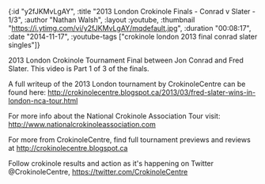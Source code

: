 {:id "y2fJKMvLgAY",
 :title "2013 London Crokinole Finals - Conrad v Slater - 1/3",
 :author "Nathan Walsh",
 :layout :youtube,
 :thumbnail "https://i.ytimg.com/vi/y2fJKMvLgAY/mqdefault.jpg",
 :duration "00:08:17",
 :date "2014-11-17",
 :youtube-tags ["crokinole london 2013 final conrad slater singles"]}


2013 London Crokinole Tournament Final between Jon Conrad and Fred Slater. This video is Part 1 of 3 of the finals.

A full writeup of the 2013 London tournament by CrokinoleCentre can be found here: http://crokinolecentre.blogspot.ca/2013/03/fred-slater-wins-in-london-nca-tour.html

For more info about the National Crokinole Association Tour visit: http://www.nationalcrokinoleassociation.com

For more from CrokinoleCentre, find full tournament previews and reviews at http://crokinolecentre.blogspot.ca

Follow crokinole results and action as it's happening on Twitter @CrokinoleCentre, https://twitter.com/CrokinoleCentre
